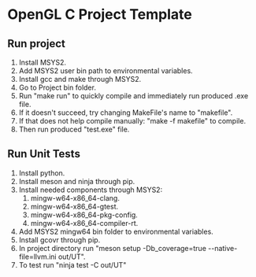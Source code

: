 # OpenGL C Project Template

## Run project
1. Install MSYS2.
2. Add MSYS2 user bin path to environmental variables.
3. Install gcc and make through MSYS2.
4. Go to Project bin folder.
5. Run "make run" to quickly compile and immediately run produced .exe file.
6. If it doesn't succeed, try changing MakeFile's name to "makefile".
7. If that does not help compile manually: "make -f makefile" to compile.
8. Then run produced "test.exe" file.

## Run Unit Tests
1. Install python.
2. Install meson and ninja through pip.
3. Install needed components through MSYS2:
    1. mingw-w64-x86_64-clang.
    2. mingw-w64-x86_64-gtest.
    3. mingw-w64-x86_64-pkg-config.
    4. mingw-w64-x86_64-compiler-rt.
4. Add MSYS2 mingw64 bin folder to environmental variables.
5. Install gcovr through pip.
6. In project directory run "meson setup -Db_coverage=true --native-file=llvm.ini out/UT".
7. To test run "ninja test -C out/UT"